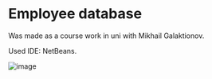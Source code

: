 # Employee database 

Was made as a course work in uni with Mikhail Galaktionov. 

Used IDE: NetBeans.

![image](https://user-images.githubusercontent.com/92825775/192674049-0fb0a157-c7b0-4908-bb82-98cd3a6d29b8.png)
